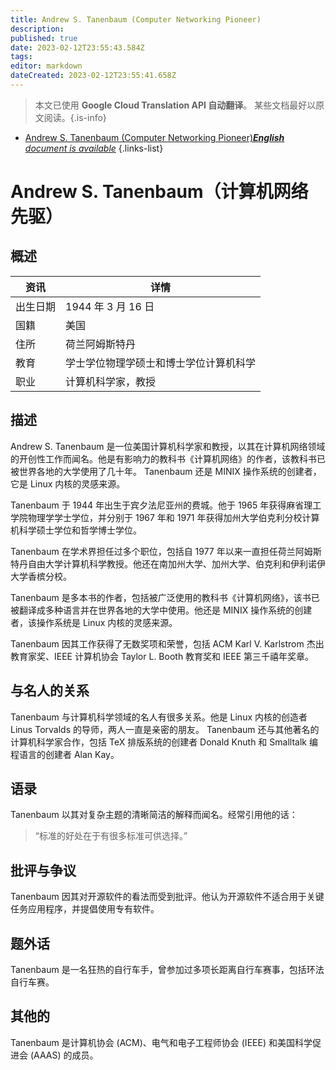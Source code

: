 ```yaml
---
title: Andrew S. Tanenbaum (Computer Networking Pioneer)
description: 
published: true
date: 2023-02-12T23:55:43.584Z
tags: 
editor: markdown
dateCreated: 2023-02-12T23:55:41.658Z
---
```


> 本文已使用 **Google Cloud Translation API 自动翻译**。
某些文档最好以原文阅读。{.is-info}



- [Andrew S. Tanenbaum (Computer Networking Pioneer)***English** document is available*](/en/Knowledge-base/Dictionary/Person/andrew-s-tanenbaum-computer-networking-pioneer)
{.links-list}


# Andrew S. Tanenbaum（计算机网络先驱）

## 概述

|资讯 |详情 |
| ---------- | ------ |
|出生日期 | 1944 年 3 月 16 日 |
|国籍|美国 |
|住所 |荷兰阿姆斯特丹 |
|教育 |学士学位物理学硕士和博士学位计算机科学 |
|职业 |计算机科学家，教授 |

## 描述

Andrew S. Tanenbaum 是一位美国计算机科学家和教授，以其在计算机网络领域的开创性工作而闻名。他是有影响力的教科书《计算机网络》的作者，该教科书已被世界各地的大学使用了几十年。 Tanenbaum 还是 MINIX 操作系统的创建者，它是 Linux 内核的灵感来源。

Tanenbaum 于 1944 年出生于宾夕法尼亚州的费城。他于 1965 年获得麻省理工学院物理学学士学位，并分别于 1967 年和 1971 年获得加州大学伯克利分校计算机科学硕士学位和哲学博士学位。

Tanenbaum 在学术界担任过多个职位，包括自 1977 年以来一直担任荷兰阿姆斯特丹自由大学计算机科学教授。他还在南加州大学、加州大学、伯克利和伊利诺伊大学香槟分校。

Tanenbaum 是多本书的作者，包括被广泛使用的教科书《计算机网络》，该书已被翻译成多种语言并在世界各地的大学中使用。他还是 MINIX 操作系统的创建者，该操作系统是 Linux 内核的灵感来源。

Tanenbaum 因其工作获得了无数奖项和荣誉，包括 ACM Karl V. Karlstrom 杰出教育家奖、IEEE 计算机协会 Taylor L. Booth 教育奖和 IEEE 第三千禧年奖章。

## 与名人的关系

Tanenbaum 与计算机科学领域的名人有很多关系。他是 Linux 内核的创造者 Linus Torvalds 的导师，两人一直是亲密的朋友。 Tanenbaum 还与其他著名的计算机科学家合作，包括 TeX 排版系统的创建者 Donald Knuth 和 Smalltalk 编程语言的创建者 Alan Kay。

## 语录

Tanenbaum 以其对复杂主题的清晰简洁的解释而闻名。经常引用他的话：

> “标准的好处在于有很多标准可供选择。”

## 批评与争议

Tanenbaum 因其对开源软件的看法而受到批评。他认为开源软件不适合用于关键任务应用程序，并提倡使用专有软件。

## 题外话

Tanenbaum 是一名狂热的自行车手，曾参加过多项长距离自行车赛事，包括环法自行车赛。

## 其他的

Tanenbaum 是计算机协会 (ACM)、电气和电子工程师协会 (IEEE) 和美国科学促进会 (AAAS) 的成员。